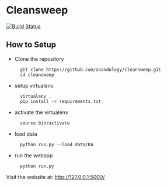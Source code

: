 Cleansweep
==========


[![Build Status](https://travis-ci.org/anandology/cleansweep.svg?branch=master)](https://travis-ci.org/anandology/cleansweep)

How to Setup
------------

* Clone the repository

        git clone https://github.com/anandology/cleansweep.git
        cd cleansweep

* setup virtualenv

        virtualenv . 
        pip install -r requirements.txt

* activate the virtualenv

        source bin/activate

* load data

        python run.py --load data/KA

* run the webapp

        python run.py

Visit the website at:
<http://127.0.0.1:5000/>

